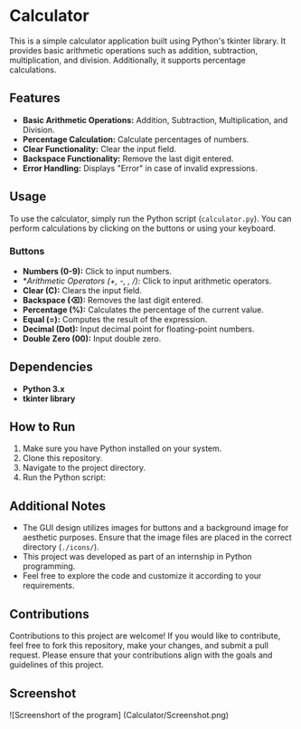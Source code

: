 # Calculator

This is a simple calculator application built using Python's tkinter library. It provides basic arithmetic operations such as addition, subtraction, multiplication, and division. Additionally, it supports percentage calculations.

## Features

- **Basic Arithmetic Operations:** Addition, Subtraction, Multiplication, and Division.
- **Percentage Calculation:** Calculate percentages of numbers.
- **Clear Functionality:** Clear the input field.
- **Backspace Functionality:** Remove the last digit entered.
- **Error Handling:** Displays "Error" in case of invalid expressions.

## Usage

To use the calculator, simply run the Python script (`calculator.py`). You can perform calculations by clicking on the buttons or using your keyboard.

### Buttons

- **Numbers (0-9):** Click to input numbers.
- **Arithmetic Operators (+, -, *, /):** Click to input arithmetic operators.
- **Clear (C):** Clears the input field.
- **Backspace (⌫):** Removes the last digit entered.
- **Percentage (%):** Calculates the percentage of the current value.
- **Equal (=):** Computes the result of the expression.
- **Decimal (Dot):** Input decimal point for floating-point numbers.
- **Double Zero (00):** Input double zero.

## Dependencies

- **Python 3.x**
- **tkinter library**

## How to Run

1. Make sure you have Python installed on your system.
2. Clone this repository.
3. Navigate to the project directory.
4. Run the Python script:

## Additional Notes

- The GUI design utilizes images for buttons and a background image for aesthetic purposes. Ensure that the image files are placed in the correct directory (`./icons/`).
- This project was developed as part of an internship in Python programming.
- Feel free to explore the code and customize it according to your requirements.

## Contributions

Contributions to this project are welcome! If you would like to contribute, feel free to fork this repository, make your changes, and submit a pull request. Please ensure that your contributions align with the goals and guidelines of this project.

## Screenshot
![Screenshort of the program]
(Calculator/Screenshot.png)

